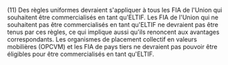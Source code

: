 (11) Des règles uniformes devraient s'appliquer à tous les FIA de l'Union qui souhaitent être commercialisés en tant qu'ELTIF. Les FIA de l'Union qui ne souhaitent pas être commercialisés en tant qu'ELTIF ne devraient pas être tenus par ces règles, ce qui implique aussi qu'ils renoncent aux avantages correspondants. Les organismes de placement collectif en valeurs mobilières (OPCVM) et les FIA de pays tiers ne devraient pas pouvoir être éligibles pour être commercialisés en tant qu'ELTIF.